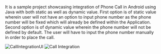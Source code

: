 It is a sample project showcasing integration of Phone Call in Android using Java with both static as well as dynamic value. 
First option is of static value wherein user will not have an option to input phone number as the phone number will be fixed which will already be defined within the Application.
Second option is of dynamic value wherein the phone number will not be defined by default. 
The user will have to input the phone number manually in order to place the call.

![CallIntegrationUI](https://user-images.githubusercontent.com/68412187/190996427-9846399a-2929-46bc-bf76-37f0aad22aa4.jpg)
![Call Integration](https://user-images.githubusercontent.com/68412187/190996554-cea387dd-934e-4891-80ca-3aecbb3c5ed9.jpg)

